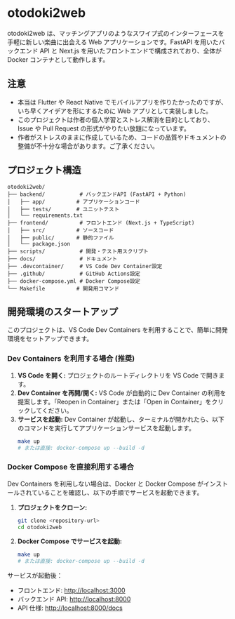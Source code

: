 # otodoki2web

otodoki2web は、マッチングアプリのようなスワイプ式のインターフェースを手軽に新しい楽曲に出会える Web アプリケーションです。FastAPI を用いたバックエンド API と Next.js を用いたフロントエンドで構成されており、全体が Docker コンテナとして動作します。

## 注意

- 本当は Flutter や React Native でモバイルアプリを作りたかったのですが、いち早くアイデアを形にするために Web アプリとして実装しました。
- このプロジェクトは作者の個人学習とストレス解消を目的としており、Issue や Pull Request の形式がやりたい放題になっています。
- 作者がストレスのままに作成しているため、コードの品質やドキュメントの整備が不十分な場合があります。ご了承ください。

## プロジェクト構造

```
otodoki2web/
├── backend/           # バックエンドAPI (FastAPI + Python)
│   ├── app/          # アプリケーションコード
│   ├── tests/        # ユニットテスト
│   └── requirements.txt
├── frontend/          # フロントエンド (Next.js + TypeScript)
│   ├── src/          # ソースコード
│   ├── public/       # 静的ファイル
│   └── package.json
├── scripts/           # 開発・テスト用スクリプト
├── docs/              # ドキュメント
├── .devcontainer/     # VS Code Dev Container設定
├── .github/           # GitHub Actions設定
├── docker-compose.yml # Docker Compose設定
└── Makefile          # 開発用コマンド
```

## 開発環境のスタートアップ

このプロジェクトは、VS Code Dev Containers を利用することで、簡単に開発環境をセットアップできます。

### Dev Containers を利用する場合 (推奨)

1.  **VS Code を開く:** プロジェクトのルートディレクトリを VS Code で開きます。
2.  **Dev Container を再開/開く:** VS Code が自動的に Dev Container の利用を提案します。「Reopen in Container」または「Open in Container」をクリックしてください。
3.  **サービスを起動:** Dev Container が起動し、ターミナルが開かれたら、以下のコマンドを実行してアプリケーションサービスを起動します。
    ```bash
    make up
    # または直接: docker-compose up --build -d
    ```

### Docker Compose を直接利用する場合

Dev Containers を利用しない場合は、Docker と Docker Compose がインストールされていることを確認し、以下の手順でサービスを起動できます。

1.  **プロジェクトをクローン:**
    ```bash
    git clone <repository-url>
    cd otodoki2web
    ```
2.  **Docker Compose でサービスを起動:**
    ```bash
    make up
    # または直接: docker-compose up --build -d
    ```

サービスが起動後：

- フロントエンド: [http://localhost:3000](http://localhost:3000)
- バックエンド API: [http://localhost:8000](http://localhost:8000)
- API 仕様: [http://localhost:8000/docs](http://localhost:8000/docs)

